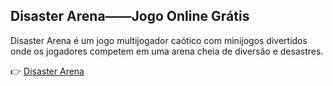 ## Disaster Arena——Jogo Online Grátis

Disaster Arena é um jogo multijogador caótico com minijogos divertidos onde os jogadores competem em uma arena cheia de diversão e desastres.

👉 [Disaster Arena](https://disasterarena.online/br)
